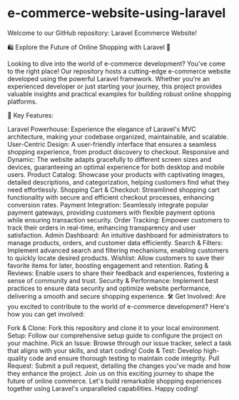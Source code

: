 # e-commerce-website-using-laravel
Welcome to our GitHub repository: Laravel Ecommerce Website!

🛍️ Explore the Future of Online Shopping with Laravel 🛒

Looking to dive into the world of e-commerce development? You've come to the right place! Our repository hosts a cutting-edge e-commerce website developed using the powerful Laravel framework. Whether you're an experienced developer or just starting your journey, this project provides valuable insights and practical examples for building robust online shopping platforms.

🚀 Key Features:

Laravel Powerhouse: Experience the elegance of Laravel's MVC architecture, making your codebase organized, maintainable, and scalable.
User-Centric Design: A user-friendly interface that ensures a seamless shopping experience, from product discovery to checkout.
Responsive and Dynamic: The website adapts gracefully to different screen sizes and devices, guaranteeing an optimal experience for both desktop and mobile users.
Product Catalog: Showcase your products with captivating images, detailed descriptions, and categorization, helping customers find what they need effortlessly.
Shopping Cart & Checkout: Streamlined shopping cart functionality with secure and efficient checkout processes, enhancing conversion rates.
Payment Integration: Seamlessly integrate popular payment gateways, providing customers with flexible payment options while ensuring transaction security.
Order Tracking: Empower customers to track their orders in real-time, enhancing transparency and user satisfaction.
Admin Dashboard: An intuitive dashboard for administrators to manage products, orders, and customer data efficiently.
Search & Filters: Implement advanced search and filtering mechanisms, enabling customers to quickly locate desired products.
Wishlist: Allow customers to save their favorite items for later, boosting engagement and retention.
Rating & Reviews: Enable users to share their feedback and experiences, fostering a sense of community and trust.
Security & Performance: Implement best practices to ensure data security and optimize website performance, delivering a smooth and secure shopping experience.
🛠️ Get Involved:
Are you excited to contribute to the world of e-commerce development? Here's how you can get involved:

Fork & Clone: Fork this repository and clone it to your local environment.
Setup: Follow our comprehensive setup guide to configure the project on your machine.
Pick an Issue: Browse through our issue tracker, select a task that aligns with your skills, and start coding!
Code & Test: Develop high-quality code and ensure thorough testing to maintain code integrity.
Pull Request: Submit a pull request, detailing the changes you've made and how they enhance the project.
Join us on this exciting journey to shape the future of online commerce. Let's build remarkable shopping experiences together using Laravel's unparalleled capabilities. Happy coding!
